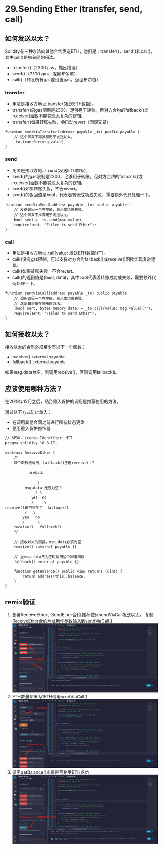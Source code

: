 # 29.Sending Ether (transfer, send, call)
## 如何发送以太？
Solidity有三种方法向其他合约发送ETH，他们是：transfer()，send()和call()，其中call()是被鼓励的用法。

* transfer()（2300 gas，抛出错误）
* send()（2300 gas，返回布尔值）
* call()（转发所有gas或设置gas，返回布尔值）

### transfer
* 用法是接收方地址.transfer(发送ETH数额)。
* transfer()的gas限制是2300，足够用于转账，但对方合约的fallback()或receive()函数不能实现太复杂的逻辑。
* transfer()如果转账失败，会自动revert（回滚交易）。
```solidity
function sendViaTransfer(address payable _to) public payable {
    // 这个函数不再推荐用于发送以太。
    _to.transfer(msg.value);
}
```

### send
* 用法是接收方地址.send(发送ETH数额)。
* send()的gas限制是2300，足够用于转账，但对方合约的fallback()或receive()函数不能实现太复杂的逻辑。
* send()如果转账失败，不会revert。
* send()的返回值是bool，代表着转账成功或失败，需要额外代码处理一下。
```solidity
function sendViaSend(address payable _to) public payable {
    // 发送返回一个布尔值，表示成功或失败。
    // 这个函数不推荐用于发送以太。
    bool sent = _to.send(msg.value);
    require(sent, "Failed to send Ether");
}
```
### call
* 用法是接收方地址.call{value: 发送ETH数额}("")。
* call()没有gas限制，可以支持对方合约fallback()或receive()函数实现复杂逻辑。
* call()如果转账失败，不会revert。
* call()的返回值是(bool, data)，其中bool代表着转账成功或失败，需要额外代码处理一下。
```solidity
function sendViaCall(address payable _to) public payable {
    // 调用返回一个布尔值，表示成功或失败。
    // 这是目前推荐使用的方法。
    (bool sent, bytes memory data) = _to.call{value: msg.value}("");
    require(sent, "Failed to send Ether");
}
```

## 如何接收以太？
接收以太的合同必须至少有以下一个函数：

* receive() external payable
* fallback() external payable

如果msg.data为空，则调用receive()，否则调用fallback()。

## 应该使用哪种方法？
在2019年12月之后，结合重入保护的调用是推荐使用的方法。

通过以下方式防止重入：

* 在调用其他合同之前进行所有状态更改
* 使用重入保护修饰器

```solidity
// SPDX-License-Identifier: MIT
pragma solidity ^0.8.17;

contract ReceiveEther {
    /*
    哪个函数被调用，fallback()还是receive()？

           发送以太

               |
         msg.data 是否为空？
              / \
            yes  no
            /     \
receive()是否存在？  fallback()
         /   \
        yes   no
        /      \
    receive()   fallback()
    */

    // 接收以太的函数。msg.data必须为空
    receive() external payable {}

    // 当msg.data不为空时调用这个回退函数
    fallback() external payable {}

    function getBalance() public view returns (uint) {
        return address(this).balance;
    }
}
```


## remix验证
1. 部署ReceiveEther、SendEther合约 推荐使用sendViaCall发送以太。
复制ReceiveEther合约地址用作参数输入到sendViaCall()
![29-1.jpg](./img/29-1.jpg)
2. ETH数量设置为1ETH调用sendViaCall()
![29-2.jpg](./img/29-2.jpg)
3. 调用getBalance()查看是否接受ETH成功
![29-3.jpg](./img/29-3.jpg)